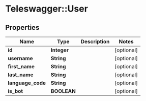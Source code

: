 # Teleswagger::User

## Properties
Name | Type | Description | Notes
------------ | ------------- | ------------- | -------------
**id** | **Integer** |  | [optional] 
**username** | **String** |  | [optional] 
**first_name** | **String** |  | [optional] 
**last_name** | **String** |  | [optional] 
**language_code** | **String** |  | [optional] 
**is_bot** | **BOOLEAN** |  | [optional] 


